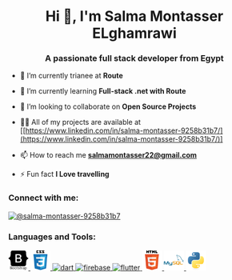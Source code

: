 <h1 align="center">Hi 👋, I'm Salma Montasser ELghamrawi</h1>
<h3 align="center">A passionate full stack developer  from Egypt</h3>

- 🔭 I’m currently trianee at **Route**

- 🌱 I’m currently learning **Full-stack .net with Route**

- 👯 I’m looking to collaborate on **Open Source Projects**

- 👨‍💻 All of my projects are available at [[https://www.linkedin.com/in/salma-montasser-9258b31b7/](https://www.linkedin.com/in/salma-montasser-9258b31b7/)]

- 📫 How to reach me **salmamontasser22@gmail.com**

- ⚡ Fun fact **I Love travelling**

<h3 align="left">Connect with me:</h3>
<p align="left">
<a href="[[[(https://www.linkedin.com/in/salma-montasser-9258b31b7/)](https://www.linkedin.com/in/salma-montasser-9258b31b7/)]](https://www.linkedin.com/in/salma-montasser-9258b31b7/)" target="blank"><img align="center" src="https://raw.githubusercontent.com/rahuldkjain/github-profile-readme-generator/master/src/images/icons/Social/linked-in-alt.svg" alt="@salma-montasser-9258b31b7" height="30" width="40" /></a>
</p>

<h3 align="left">Languages and Tools:</h3>
<p align="left"> <a href="https://getbootstrap.com" target="_blank" rel="noreferrer"> <img src="https://raw.githubusercontent.com/devicons/devicon/master/icons/bootstrap/bootstrap-plain-wordmark.svg" alt="bootstrap" width="40" height="40"/> </a> <a href="https://www.w3schools.com/css/" target="_blank" rel="noreferrer"> <img src="https://raw.githubusercontent.com/devicons/devicon/master/icons/css3/css3-original-wordmark.svg" alt="css3" width="40" height="40"/> </a> <a href="https://dart.dev" target="_blank" rel="noreferrer"> <img src="https://www.vectorlogo.zone/logos/dartlang/dartlang-icon.svg" alt="dart" width="40" height="40"/> </a> <a href="https://firebase.google.com/" target="_blank" rel="noreferrer"> <img src="https://www.vectorlogo.zone/logos/firebase/firebase-icon.svg" alt="firebase" width="40" height="40"/> </a> <a href="https://flutter.dev" target="_blank" rel="noreferrer"> <img src="https://www.vectorlogo.zone/logos/flutterio/flutterio-icon.svg" alt="flutter" width="40" height="40"/> </a> <a href="https://www.w3.org/html/" target="_blank" rel="noreferrer"> <img src="https://raw.githubusercontent.com/devicons/devicon/master/icons/html5/html5-original-wordmark.svg" alt="html5" width="40" height="40"/> </a> <a href="https://www.mysql.com/" target="_blank" rel="noreferrer"> <img src="https://raw.githubusercontent.com/devicons/devicon/master/icons/mysql/mysql-original-wordmark.svg" alt="mysql" width="40" height="40"/> </a> <a href="https://www.python.org" target="_blank" rel="noreferrer"> <img src="https://raw.githubusercontent.com/devicons/devicon/master/icons/python/python-original.svg" alt="python" width="40" height="40"/> </a> </p>

